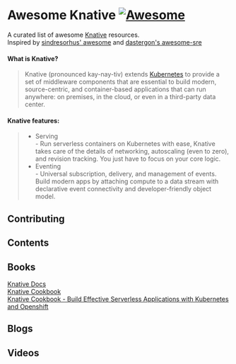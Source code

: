 # Awesome Knative [![Awesome](https://cdn.rawgit.com/sindresorhus/awesome/d7305f38d29fed78fa85652e3a63e154dd8e8829/media/badge.svg)](https://github.com/sindresorhus/awesome)  
A curated list of awesome [Knative](https://knative.dev) resources.  
Inspired by [sindresorhus' awesome](https://github.com/sindresorhus/awesome) and [dastergon's awesome-sre](https://github.com/dastergon/awesome-sre/)

#### What is Knative?
> Knative (pronounced kay-nay-tiv) extends [Kubernetes](https://kubernetes.io/) to provide a set of middleware components that are essential to build modern, source-centric, and container-based applications that can run anywhere: on premises, in the cloud, or even in a third-party data center.  

#### Knative features:
 >- Serving  
    - Run serverless containers on Kubernetes with ease, Knative takes care of the details of networking, autoscaling (even to zero), and revision tracking. You just have to focus on your core logic.
 >- Eventing  
    - Universal subscription, delivery, and management of events. Build modern apps by attaching compute to a data stream with declarative event connectivity and developer-friendly object model. 

## Contributing  



## Contents  


## Books  
[Knative Docs](https://knative.dev/docs/)  
[Knative Cookbook](https://www.oreilly.com/library/view/getting-started-with/9781492047025/)  
[Knative Cookbook - Build Effective Serverless Applications with Kubernetes and Openshift](https://developers.redhat.com/books/knative-cookbook/)    

## Blogs  

## Videos  


